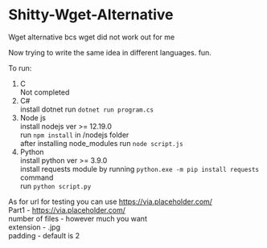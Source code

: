 # Shitty-Wget-Alternative
Wget alternative bcs wget did not work out for me

Now trying to write the same idea in different languages. fun.

To run:
1) C  
    Not completed
2) C#  
    install dotnet
    run `dotnet run program.cs`
3) Node js  
    install nodejs ver >= 12.19.0  
    run `npm install` in /nodejs folder  
    after installing node_modules run `node script.js`  
4) Python  
    install python ver >= 3.9.0  
    install requests module by running `python.exe -m pip install requests` command  
    run `python script.py`  

As for url for testing you can use https://via.placeholder.com/  
Part1 - https://via.placeholder.com/  
number of files - however much you want  
extension - .jpg  
padding - default is 2 
